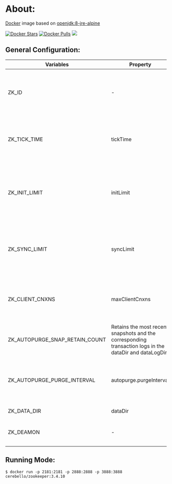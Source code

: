 # About:

[Docker](http://www.docker.com/) image based on [openjdk:8-jre-alpine](https://hub.docker.com/_/openjdk/)

[![Docker Stars](https://img.shields.io/docker/stars/cerebello/zookeeper.svg)](https://hub.docker.com/r/cerebello/zookeeper/) [![Docker Pulls](https://img.shields.io/docker/pulls/cerebello/zookeeper.svg)](https://hub.docker.com/r/cerebello/zookeeper/) [![](https://images.microbadger.com/badges/image/cerebello/zookeeper.svg)](https://microbadger.com/images/cerebello/zookeeper)

## General Configuration:

| Variables | Property | Description | Default |
| --------- | -------- | ----------- | --------|
| ZK_ID | - | The id of the node. This must be set to a unique integer for each node. | 1 |
| ZK_TICK_TIME | tickTime | The length of a single tick, which is the basic time unit used by ZooKeeper | 2000 |
| ZK_INIT_LIMIT | initLimit | Amount of time, in ticks (see tickTime), to allow followers to connect and sync to a leader | 10 |
| ZK_SYNC_LIMIT | syncLimit | The entry syncLimit limits how far out of date a server can be from a leader | 20 |
| ZK_CLIENT_CNXNS | maxClientCnxns | Limits the number of concurrent connections (at the socket level) | 60 |
| ZK_AUTOPURGE_SNAP_RETAIN_COUNT | Retains the most recent snapshots and the corresponding transaction logs in the dataDir and dataLogDir | 3 |
| ZK_AUTOPURGE_PURGE_INTERVAL | autopurge.purgeInterval | The time interval in hours for which the purge task has to be triggered | 0 |
| ZK_DATA_DIR | dataDir | Zookeeper data dir | /var/zookeeper |
| ZK_DEAMON | - | execute as a deamon - 0=no / 1=yes | 0 |

## Running Mode:

```
$ docker run -p 2181:2181 -p 2888:2888 -p 3888:3888 cerebello/zookeeper:3.4.10
```